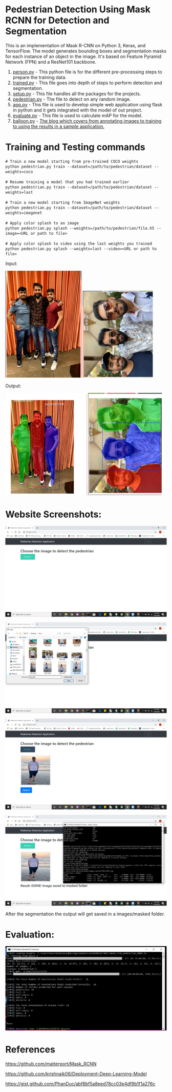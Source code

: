 # Pedestrian Detection Using Mask RCNN for Detection and Segmentation

This is an implementation of Mask R-CNN on Python 3, Keras, and TensorFlow. The model generates bounding boxes and segmentation masks for each instance of an object in the image. It's based on Feature Pyramid Network (FPN) and a ResNet101 backbone.

1. [person.py](https://github.com/bonie09/pedestrian-detection/blob/master/person.py) - This python file is for the different pre-processing steps to prepare the training data.
2. [trained.py](https://github.com/bonie09/pedestrian-detection/blob/master/trained.py) - This file goes into depth of steps to perform detection and segmentation.
3. [setup.py](https://github.com/bonie09/pedestrian-detection/blob/master/setup.py) - This file handles all the packages for the projects.
4. [pedestrian.py](https://github.com/bonie09/pedestrian-detection/blob/master/pedestrian.py) - The file to detect on any random image.
5. [app.py](https://github.com/bonie09/pedestrian-detection/blob/master/app.py) - This file is used to develop simple web application using flask in python and it gets integrated with the model of out project.
6. [evaluate.py](https://github.com/bonie09/pedestrian-detection/blob/master/evaluate.py) - This file is used to calculate mAP for the model.
7. [balloon.py](https://github.com/bonie09/pedestrian-detection/blob/master/balloon.py) - [The blog which covers from annotating images to training to using the results in a sample application.](https://engineering.matterport.com/splash-of-color-instance-segmentation-with-mask-r-cnn-and-tensorflow-7c761e238b46)

# Training and Testing commands

    # Train a new model starting from pre-trained COCO weights
    python pedestrian.py train --dataset=/path/to/pedestrian/dataset --weights=coco

    # Resume training a model that you had trained earlier
    python pedestrian.py train --dataset=/path/to/pedestrian/dataset --weights=last

    # Train a new model starting from ImageNet weights
    python pedestrian.py train --dataset=/path/to/pedestrian/dataset --weights=imagenet

    # Apply color splash to an image
    python pedestrian.py splash --weights=/path/to/pedestrian/file.h5 --image=<URL or path to file>

    # Apply color splash to video using the last weights you trained
    python pedestrian.py splash --weights=last --video=<URL or path to file>


Input:

![](https://github.com/bonie09/pedestrian-detection/blob/master/assests/1.PNG)   ![](https://github.com/bonie09/pedestrian-detection/blob/master/assests/3.PNG)

Output:

![](https://github.com/bonie09/pedestrian-detection/blob/master/assests/2.PNG)  ![](https://github.com/bonie09/pedestrian-detection/blob/master/assests/4.PNG)

# Website Screenshots:

![](https://github.com/bonie09/pedestrian-detection/blob/master/assests/9.jpeg)

![](https://github.com/bonie09/pedestrian-detection/blob/master/assests/8.jpeg)

![](https://github.com/bonie09/pedestrian-detection/blob/master/assests/7.jpeg)

![](https://github.com/bonie09/pedestrian-detection/blob/master/assests/6.jpeg)

After the segmentation the output will get saved in a images/masked folder.

# Evaluation:

![](https://github.com/bonie09/pedestrian-detection/blob/master/assests/5.PNG)

# References 

https://github.com/matterport/Mask_RCNN

https://github.com/krishnaik06/Deployment-Deep-Learning-Model

https://gist.github.com/PhanDuc/abf8bf5a8eed78cc03e4df9b1f1a276c
